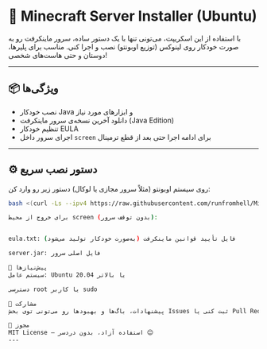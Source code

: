 # 🚀 Minecraft Server Installer (Ubuntu)

با استفاده از این اسکریپت، می‌تونی تنها با یک دستور ساده، سرور ماینکرفت رو به صورت خودکار روی لینوکس (توزیع اوبونتو) نصب و اجرا کنی. مناسب برای پلیرها، دوستان و حتی هاست‌های شخصی!

---

## 📦 ویژگی‌ها

- نصب خودکار Java و ابزارهای مورد نیاز
- دانلود آخرین نسخه‌ی سرور ماینکرفت (Java Edition)
- تنظیم خودکار EULA
- اجرای سرور داخل `screen` برای ادامه اجرا حتی بعد از قطع ترمینال

---

## ⚙️ دستور نصب سریع

روی سیستم اوبونتو (مثلاً سرور مجازی یا لوکال) دستور زیر رو وارد کن:

```bash
bash <(curl -Ls --ipv4 https://raw.githubusercontent.com/runfromhell/Minecraft-Auto-Steup/main/Install.sh)

برای خروج از محیط screen (بدون توقف سرور):


eula.txt: فایل تأیید قوانین ماینکرفت (به‌صورت خودکار تولید می‌شود)

server.jar: فایل اصلی سرور

📌 پیش‌نیازها
سیستم عامل: Ubuntu 20.04 یا بالاتر

دسترسی root یا کاربر sudo

🤝 مشارکت
پیشنهادات، باگ‌ها و بهبودها رو می‌تونی توی بخش Issues ثبت کنی یا Pull Request بفرستی. خوشحال می‌شم همکاری کنیم!

🧾 مجوز
MIT License – استفاده آزاد، بدون دردسر 😊
---



